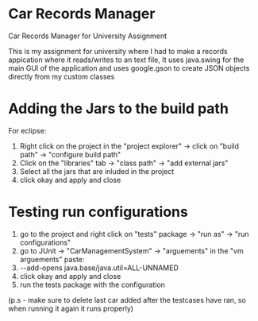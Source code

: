 # Car Records Manager
Car Records Manager for University Assignment

This is my assignment for university where I had to make a records appication where it reads/writes to an text file,
It uses java.swing for the main GUI of the application and uses google.gson to create JSON objects directly from my custom classes

# Adding the Jars to the build path

For eclipse:

1. Right click on the project in the "project explorer" -> click on "build path" -> "configure build path"
2. Click on the "libraries" tab -> "class path" -> "add external jars" 
3. Select all the jars that are inluded in the project
4. click okay and apply and close


# Testing run configurations
1. go to the project and right click on "tests" package -> "run as" -> "run configurations"
2. go to JUnit -> "CarManagementSystem" -> "arguements" in the "vm arguements" paste:
3. --add-opens java.base/java.util=ALL-UNNAMED
4. click okay and apply and close
5. run the tests package with the configuration

(p.s - make sure to delete last car added after the testcases have ran, so when running it again it runs properly)

